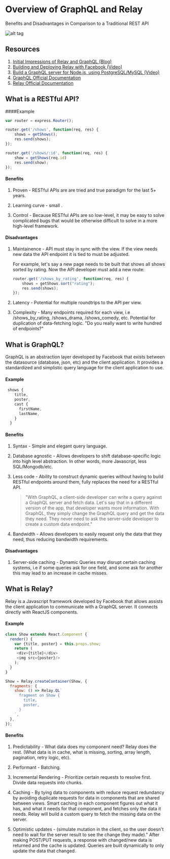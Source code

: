 # Overview of GraphQL and Relay
Benefits and Disadvantages in Comparison to a Traditional REST API  



![alt tag](https://raw.githubusercontent.com/everythingspirals/react-relay/overview.jpg)



## Resources

1.  [Initial Impressions of Relay and GraphQL (Blog)](https://kadira.io/blog/graphql/initial-impression-on-relay-and-graphql)
2. [Building and Deploying Relay with Facebook (Video)](https://www.youtube.com/watch?v=Pxdgu2XIAAg)
3. [Build a GraphQL server for Node.js, using PostgreSQL/MySQL (Video)](https://www.youtube.com/watch?v=DNPVqK_woRQ)
4. [GraphQL Official Documentation](http://graphql.org/docs/getting-started/)
5. [Relay Official Documentation](https://facebook.github.io/relay/)

## What is a RESTful API?

####Example

```javascript
var router = express.Router();             

router.get('/shows', function(req, res) {
    shows = getShows();
    res.send(shows);
});

router.get('/shows/:id', function(req, res) {
    show = getShows(req.id)
    res.send(show);
});
```
#### Benefits

1. Proven - RESTful APIs are are tried and true paradigm for the last 5+ years.

2. Learning curve - small .

3. Control - Because RESTful APIs are so low-level, it may be easy to solve complicated bugs that would
	be otherwise difficult to solve in a more high-level framework.

#### Disadvantages

1. Maintainence - API must stay in sync with the view. If the view needs new data the API endpoint
it is tied to must be adjusted.

	For example, let's say a new page needs to be built that shows all shows sorted by rating.
	Now the API developer must add a new route:

	```javascript
	router.get('/shows_by_rating', function(req, res) {
	    shows = getShows.sort("rating");
	    res.send(shows);
	});
	```

2. Latency - Potential for multiple roundtrips to the API per view.

3. Complexity - Many endpoints required for each view, i.e /shows_by_rating, /shows_drama,
/shows_comedy, etc. Potential for duplication of data-fetching logic.
"Do you really want to write hundred of endpoints?"

## What is GraphQL?
GraphQL is an abstraction layer developed by Facebook that exists between the datasource (database, json, etc) and the client application. It provides a standardized and simplistic query language for the client application to use.

#### Example
```javascript
 shows {
    title,
    poster,
    cast {
      firstName,
      lastName,
    }
  }
```

#### Benefits

1. Syntax - Simple and elegant query language.

2. Database agnostic - Allows developers to shift database-specific logic into high level abstraction. In other words, more Javascript, less SQL/Mongodb/etc.

3. Less code - Ability to construct dynamic queries without having to build RESTful endpoints around them, fully replaces the need for a RESTful API.
	>"With GraphQL, a client-side developer can write a query against a GraphQL server and fetch data. Let's say that in a different version of the app, that developer wants more information. With GraphQL, they simply change the GraphQL query and get the data they need. They never need to ask the server-side developer to create a custom data endpoint."
4. Bandwidth - Allows developers to easily request only the data that they need, thus reducing bandwidth requirements.

#### Disadvantages

1. Server-side caching - Dynamic Queries may disrupt certain caching systems, i.e if some queries ask for one field, and some ask for another this may lead to an increase in cache misses.


## What is Relay?

Relay is a Javascript framework developed by Facebook that allows assists the client application to communicate with a GraphQL server. It connects directly with ReactJS components.

#### Example
```Javascript
class Show extends React.Component {
  render() {
    var {title, poster} = this.props.show;
    return (
     <div>{title}</div>
     <img src={poster}/>
    );
  }
}

Show = Relay.createContainer(Show, {
  fragments: {
    show: () => Relay.QL`
      fragment on Show {
        title,
        poster,
      }
    `,
  },
});
```

#### Benefits

1. Predictability - What data does my component need? Relay does the rest. (What data is in cache, what is missing, sorting, array length, pagination, retry logic, etc).

2. Performant - Batching.

3. Incremental Rendering - Prioritize certain requests to resolve first. Divide data requests into chunks.

4. Caching - By tying data to components with reduce request redundancy by avoiding duplicate requests for data
in components that are shared between views. Smart caching in each component figures out what it has, and what it needs for that component, and fetches only the data it needs. Relay will build a custom query to fetch the missing data on the server.

5. Optimistic updates - (simulate mutation in the client, so the user doesn't need to wait for the server result to see the change they made)." After making POST/PUT requests, a response with changed/new data is returned and the cache is updated. Queries are built dynamically to only update the data that changed.
